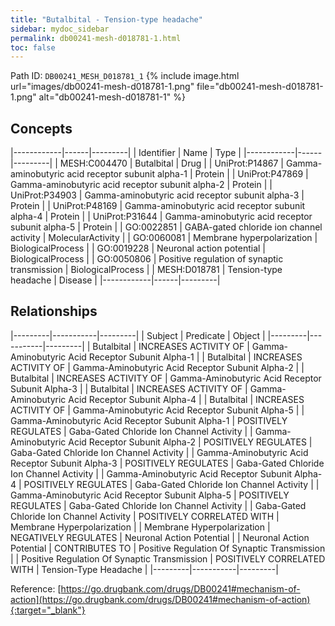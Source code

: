 ```yaml
---
title: "Butalbital - Tension-type headache"
sidebar: mydoc_sidebar
permalink: db00241-mesh-d018781-1.html
toc: false 
---
```



Path ID: `DB00241_MESH_D018781_1`
{% include image.html url="images/db00241-mesh-d018781-1.png" file="db00241-mesh-d018781-1.png" alt="db00241-mesh-d018781-1" %}

## Concepts

|------------|------|---------|
| Identifier | Name | Type    |
|------------|------|---------|
| MESH:C004470 | Butalbital | Drug |
| UniProt:P14867 | Gamma-aminobutyric acid receptor subunit alpha-1 | Protein |
| UniProt:P47869 | Gamma-aminobutyric acid receptor subunit alpha-2 | Protein |
| UniProt:P34903 | Gamma-aminobutyric acid receptor subunit alpha-3 | Protein |
| UniProt:P48169 | Gamma-aminobutyric acid receptor subunit alpha-4 | Protein |
| UniProt:P31644 | Gamma-aminobutyric acid receptor subunit alpha-5 | Protein |
| GO:0022851 | GABA-gated chloride ion channel activity | MolecularActivity |
| GO:0060081 | Membrane hyperpolarization | BiologicalProcess |
| GO:0019228 | Neuronal action potential | BiologicalProcess |
| GO:0050806 | Positive regulation of synaptic transmission | BiologicalProcess |
| MESH:D018781 | Tension-type headache | Disease |
|------------|------|---------|

## Relationships

|---------|-----------|---------|
| Subject | Predicate | Object  |
|---------|-----------|---------|
| Butalbital | INCREASES ACTIVITY OF | Gamma-Aminobutyric Acid Receptor Subunit Alpha-1 |
| Butalbital | INCREASES ACTIVITY OF | Gamma-Aminobutyric Acid Receptor Subunit Alpha-2 |
| Butalbital | INCREASES ACTIVITY OF | Gamma-Aminobutyric Acid Receptor Subunit Alpha-3 |
| Butalbital | INCREASES ACTIVITY OF | Gamma-Aminobutyric Acid Receptor Subunit Alpha-4 |
| Butalbital | INCREASES ACTIVITY OF | Gamma-Aminobutyric Acid Receptor Subunit Alpha-5 |
| Gamma-Aminobutyric Acid Receptor Subunit Alpha-1 | POSITIVELY REGULATES | Gaba-Gated Chloride Ion Channel Activity |
| Gamma-Aminobutyric Acid Receptor Subunit Alpha-2 | POSITIVELY REGULATES | Gaba-Gated Chloride Ion Channel Activity |
| Gamma-Aminobutyric Acid Receptor Subunit Alpha-3 | POSITIVELY REGULATES | Gaba-Gated Chloride Ion Channel Activity |
| Gamma-Aminobutyric Acid Receptor Subunit Alpha-4 | POSITIVELY REGULATES | Gaba-Gated Chloride Ion Channel Activity |
| Gamma-Aminobutyric Acid Receptor Subunit Alpha-5 | POSITIVELY REGULATES | Gaba-Gated Chloride Ion Channel Activity |
| Gaba-Gated Chloride Ion Channel Activity | POSITIVELY CORRELATED WITH | Membrane Hyperpolarization |
| Membrane Hyperpolarization | NEGATIVELY REGULATES | Neuronal Action Potential |
| Neuronal Action Potential | CONTRIBUTES TO | Positive Regulation Of Synaptic Transmission |
| Positive Regulation Of Synaptic Transmission | POSITIVELY CORRELATED WITH | Tension-Type Headache |
|---------|-----------|---------|

Reference: [https://go.drugbank.com/drugs/DB00241#mechanism-of-action](https://go.drugbank.com/drugs/DB00241#mechanism-of-action){:target="_blank"}